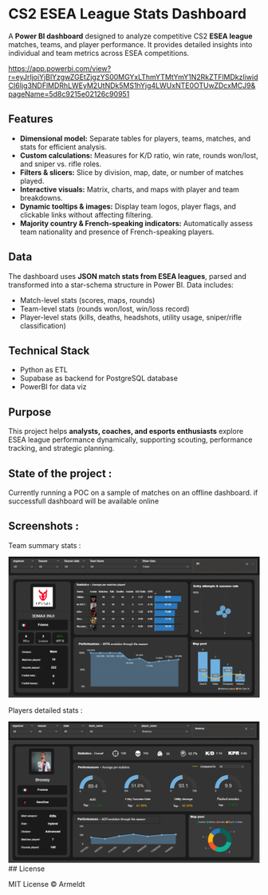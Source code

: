# CS2 ESEA League Stats Dashboard

A **Power BI dashboard** designed to analyze competitive CS2 **ESEA league** matches, teams, and player performance. It provides detailed insights into individual and team metrics across ESEA competitions.

https://app.powerbi.com/view?r=eyJrIjoiYjBlYzgwZGEtZjgzYS00MGYxLThmYTMtYmY1N2RkZTFlMDkzIiwidCI6Ijg3NDFlMDRhLWEyM2UtNDk5MS1hYjg4LWUxNTE0OTUwZDcxMCJ9&pageName=5d8c9215e02126c90951

## Features

- **Dimensional model:** Separate tables for players, teams, matches, and stats for efficient analysis.  
- **Custom calculations:** Measures for K/D ratio, win rate, rounds won/lost, and sniper vs. rifle roles.  
- **Filters & slicers:** Slice by division, map, date, or number of matches played.  
- **Interactive visuals:** Matrix, charts, and maps with player and team breakdowns.  
- **Dynamic tooltips & images:** Display team logos, player flags, and clickable links without affecting filtering.  
- **Majority country & French-speaking indicators:** Automatically assess team nationality and presence of French-speaking players.

## Data

The dashboard uses **JSON match stats from ESEA leagues**, parsed and transformed into a star-schema structure in Power BI. Data includes:  

- Match-level stats (scores, maps, rounds)  
- Team-level stats (rounds won/lost, win/loss record)  
- Player-level stats (kills, deaths, headshots, utility usage, sniper/rifle classification)

## Technical Stack 

- Python as ETL
- Supabase as backend for PostgreSQL database
- PowerBI for data viz

## Purpose

This project helps **analysts, coaches, and esports enthusiasts** explore ESEA league performance dynamically, supporting scouting, performance tracking, and strategic planning.

## State of the project : 

Currently running a POC on a sample of matches on an offline dashboard. if successfull dashboard will be available online

## Screenshots : 

Team summary stats : 

<img src="https://github.com/Armeldt/CS2_ESEA_Leaderboard_Scouting/blob/main/Screenshots/%7B233AF8C0-CA25-4DBA-8D7D-637EC812D64E%7D.png?raw=true" alt="team_summary_page" width="1000"/>

Players detailed stats : 

<img src="https://github.com/Armeldt/CS2_ESEA_Leaderboard_Scouting/blob/main/Screenshots/%7B67B12FA0-1B98-410E-ADD4-7CC6EA83ECFC%7D.png?raw=true" alt="players_detailed_page" width="1000"/>
## License

MIT License © Armeldt
